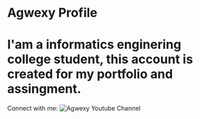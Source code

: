 # Agwexy Profile

# I'am a informatics enginering college student, this account is created for my portfolio and assingment.

Connect with me:
![Agwexy Youtube Channel](.img/youtube-light.sv#gh-light-mode-only)



